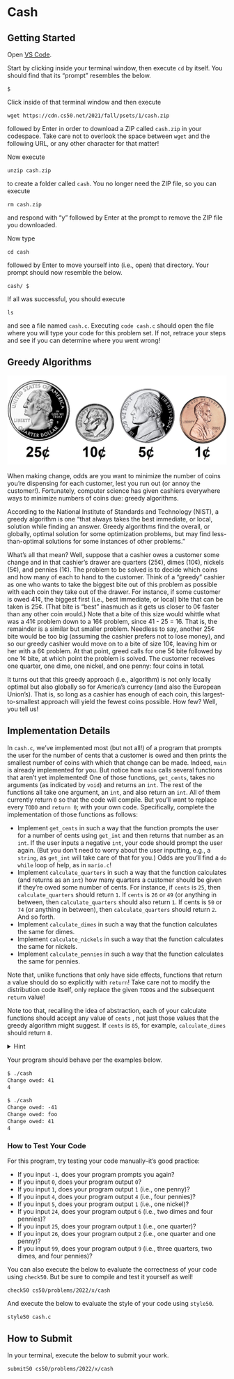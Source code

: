 # Cash

## Getting Started

Open [VS Code](https://code.cs50.io/).

Start by clicking inside your terminal window, then execute `cd` by itself. You should find that its “prompt” resembles the below.
```
$
```
Click inside of that terminal window and then execute
```
wget https://cdn.cs50.net/2021/fall/psets/1/cash.zip
```
followed by Enter in order to download a ZIP called `cash.zip` in your codespace. Take care not to overlook the space between `wget` and the following URL, or any other character for that matter!

Now execute
```
unzip cash.zip
```
to create a folder called `cash`. You no longer need the ZIP file, so you can execute
```
rm cash.zip
```
and respond with “y” followed by Enter at the prompt to remove the ZIP file you downloaded.

Now type
```
cd cash
```
followed by Enter to move yourself into (i.e., open) that directory. Your prompt should now resemble the below.
```
cash/ $
```
If all was successful, you should execute
```
ls
```
and see a file named `cash.c`. Executing `code cash.c` should open the file where you will type your code for this problem set. If not, retrace your steps and see if you can determine where you went wrong!

## Greedy Algorithms

![US coins](coins.jpg)

When making change, odds are you want to minimize the number of coins you’re dispensing for each customer, lest you run out (or annoy the customer!). Fortunately, computer science has given cashiers everywhere ways to minimize numbers of coins due: greedy algorithms.

According to the National Institute of Standards and Technology (NIST), a greedy algorithm is one “that always takes the best immediate, or local, solution while finding an answer. Greedy algorithms find the overall, or globally, optimal solution for some optimization problems, but may find less-than-optimal solutions for some instances of other problems.”

What’s all that mean? Well, suppose that a cashier owes a customer some change and in that cashier’s drawer are quarters (25¢), dimes (10¢), nickels (5¢), and pennies (1¢). The problem to be solved is to decide which coins and how many of each to hand to the customer. Think of a “greedy” cashier as one who wants to take the biggest bite out of this problem as possible with each coin they take out of the drawer. For instance, if some customer is owed 41¢, the biggest first (i.e., best immediate, or local) bite that can be taken is 25¢. (That bite is “best” inasmuch as it gets us closer to 0¢ faster than any other coin would.) Note that a bite of this size would whittle what was a 41¢ problem down to a 16¢ problem, since 41 - 25 = 16. That is, the remainder is a similar but smaller problem. Needless to say, another 25¢ bite would be too big (assuming the cashier prefers not to lose money), and so our greedy cashier would move on to a bite of size 10¢, leaving him or her with a 6¢ problem. At that point, greed calls for one 5¢ bite followed by one 1¢ bite, at which point the problem is solved. The customer receives one quarter, one dime, one nickel, and one penny: four coins in total.

It turns out that this greedy approach (i.e., algorithm) is not only locally optimal but also globally so for America’s currency (and also the European Union’s). That is, so long as a cashier has enough of each coin, this largest-to-smallest approach will yield the fewest coins possible. How few? Well, you tell us!

## Implementation Details

In `cash.c`, we’ve implemented most (but not all!) of a program that prompts the user for the number of cents that a customer is owed and then prints the smallest number of coins with which that change can be made. Indeed, `main` is already implemented for you. But notice how `main` calls several functions that aren’t yet implemented! One of those functions, `get_cents`, takes no arguments (as indicated by `void`) and returns an `int`. The rest of the functions all take one argument, an `int`, and also return an `int`. All of them currently return `0` so that the code will compile. But you’ll want to replace every `TODO` and `return 0`; with your own code. Specifically, complete the implementation of those functions as follows:

* Implement `get_cents` in such a way that the function prompts the user for a number of cents using `get_int` and then returns that number as an `int`. If the user inputs a negative `int`, your code should prompt the user again. (But you don’t need to worry about the user inputting, e.g., a `string`, as `get_int` will take care of that for you.) Odds are you’ll find a `do while` loop of help, as in `mario.c`!
* Implement `calculate_quarters` in such a way that the function calculates (and returns as an `int`) how many quarters a customer should be given if they’re owed some number of cents. For instance, if `cents` is `25`, then `calculate_quarters` should return `1`. If `cents` is `26` or `49` (or anything in between, then `calculate_quarters` should also return `1`. If cents is `50` or `74` (or anything in between), then `calculate_quarters` should return `2`. And so forth.
* Implement `calculate_dimes` in such a way that the function calculates the same for dimes.
* Implement `calculate_nickels` in such a way that the function calculates the same for nickels.
* Implement `calculate_pennies` in such a way that the function calculates the same for pennies.

Note that, unlike functions that only have side effects, functions that return a value should do so explicitly with `return`! Take care not to modify the distribution code itself, only replace the given `TODO`s and the subsequent `return` value!

Note too that, recalling the idea of abstraction, each of your calculate functions should accept any value of `cents` , not just those values that the greedy algorithm might suggest. If `cents` is `85`, for example, `calculate_dimes` should return `8`.

<details>
<summary>Hint</summary>
<ul>
    <li>Recall that there are several sample programs in Week 1’s <a href="https://cdn.cs50.net/2021/fall/lectures/1/src1/">Source Code</a> that illustrate how functions can return a value. You might find <code><a href="https://cdn.cs50.net/2021/fall/lectures/1/src1/discount1.c">discount1.c</a></code> and <code><a href="https://cdn.cs50.net/2021/fall/lectures/1/src1/discount2.c">discount2.c</a></code> insightful.</li>
</ul>
</details>

Your program should behave per the examples below.
```
$ ./cash
Change owed: 41
4
```
```
$ ./cash
Change owed: -41
Change owed: foo
Change owed: 41
4
```

### How to Test Your Code
For this program, try testing your code manually–it’s good practice:

* If you input `-1`, does your program prompts you again?
* If you input `0`, does your program output `0`?
* If you input `1`, does your program output `1` (i.e., one penny)?
* If you input `4`, does your program output `4` (i.e., four pennies)?
* If you input `5`, does your program output `1` (i.e., one nickel)?
* If you input `24`, does your program output `6` (i.e., two dimes and four pennies)?
* If you input `25`, does your program output `1` (i.e., one quarter)?
* If you input `26`, does your program output `2` (i.e., one quarter and one penny)?
* If you input `99`, does your program output `9` (i.e., three quarters, two dimes, and four pennies)?

You can also execute the below to evaluate the correctness of your code using `check50`. But be sure to compile and test it yourself as well!
```
check50 cs50/problems/2022/x/cash
```
And execute the below to evaluate the style of your code using `style50`.
```
style50 cash.c
```

## How to Submit

In your terminal, execute the below to submit your work.
```
submit50 cs50/problems/2022/x/cash
```